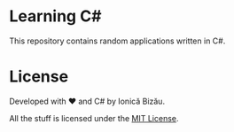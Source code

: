 # Learning C# 
This repository contains random applications written in C#.


# License
Developed with :heart: and C# by Ionică Bizău.

All the stuff is licensed under the [MIT License](/LICENSE).
